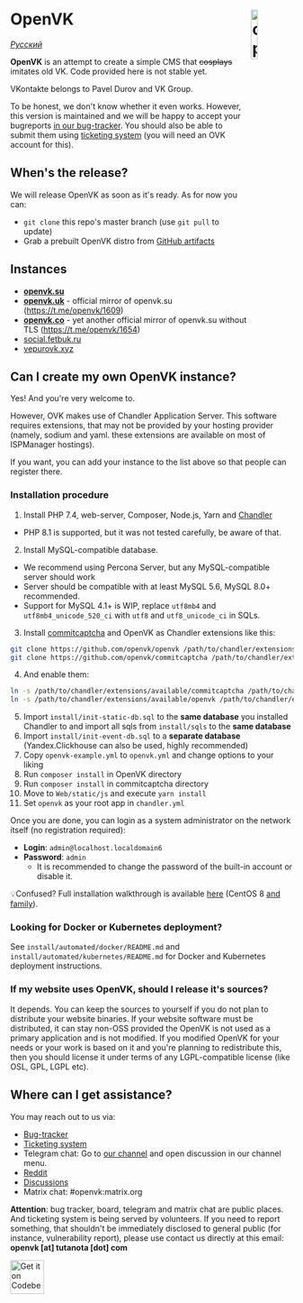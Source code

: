 # <img align="right" src="https://github.com/openvk/openvk/raw/master/Web/static/img/logo_shadow.png" alt="openvk" title="openvk" width="15%">OpenVK

_[Русский](README_RU.md)_

**OpenVK** is an attempt to create a simple CMS that ~~cosplays~~ imitates old VK. Code provided here is not stable yet.

VKontakte belongs to Pavel Durov and VK Group.

To be honest, we don't know whether it even works. However, this version is maintained and we will be happy to accept your bugreports [in our bug-tracker](https://github.com/openvk/openvk/projects/1). You should also be able to submit them using [ticketing system](https://openvk.su/support?act=new) (you will need an OVK account for this).

## When's the release?

We will release OpenVK as soon as it's ready. As for now you can:
* `git clone` this repo's master branch (use `git pull` to update)
* Grab a prebuilt OpenVK distro from [GitHub artifacts](https://nightly.link/openvk/archive/workflows/nightly/master/OpenVK%20Archive.zip)

## Instances

* **[openvk.su](https://openvk.su/)**
* **[openvk.uk](https://openvk.uk)** - official mirror of openvk.su (<https://t.me/openvk/1609>)
* **[openvk.co](http://openvk.co)** - yet another official mirror of openvk.su without TLS (<https://t.me/openvk/1654>)
* [social.fetbuk.ru](http://social.fetbuk.ru/)
* [vepurovk.xyz](http://vepurovk.xyz/)

## Can I create my own OpenVK instance?

Yes! And you're very welcome to.

However, OVK makes use of Chandler Application Server. This software requires extensions, that may not be provided by your hosting provider (namely, sodium and yaml. these extensions are available on most of ISPManager hostings).

If you want, you can add your instance to the list above so that people can register there.

### Installation procedure

1. Install PHP 7.4, web-server, Composer, Node.js, Yarn and [Chandler](https://github.com/openvk/chandler)

* PHP 8.1 is supported, but it was not tested carefully, be aware of that.

2. Install MySQL-compatible database.

* We recommend using Percona Server, but any MySQL-compatible server should work
* Server should be compatible with at least MySQL 5.6, MySQL 8.0+ recommended.
* Support for MySQL 4.1+ is WIP, replace `utf8mb4` and `utf8mb4_unicode_520_ci` with `utf8` and `utf8_unicode_ci` in SQLs.

3. Install [commitcaptcha](https://github.com/openvk/commitcaptcha) and OpenVK as Chandler extensions like this:

```bash
git clone https://github.com/openvk/openvk /path/to/chandler/extensions/available/openvk
git clone https://github.com/openvk/commitcaptcha /path/to/chandler/extensions/available/commitcaptcha
```

4. And enable them:

```bash
ln -s /path/to/chandler/extensions/available/commitcaptcha /path/to/chandler/extensions/enabled/
ln -s /path/to/chandler/extensions/available/openvk /path/to/chandler/extensions/enabled/
```

5. Import `install/init-static-db.sql` to the **same database** you installed Chandler to and import all sqls from `install/sqls` to the **same database**
6. Import `install/init-event-db.sql` to a **separate database** (Yandex.Clickhouse can also be used, highly recommended)
7. Copy `openvk-example.yml` to `openvk.yml` and change options to your liking
8. Run `composer install` in OpenVK directory
9. Run `composer install` in commitcaptcha directory
10. Move to `Web/static/js` and execute `yarn install`
11. Set `openvk` as your root app in `chandler.yml`

Once you are done, you can login as a system administrator on the network itself (no registration required):

* **Login**: `admin@localhost.localdomain6`
* **Password**: `admin`
  * It is recommended to change the password of the built-in account or disable it.

💡Confused? Full installation walkthrough is available [here](https://docs.openvk.su/openvk_engine/centos8_installation/) (CentOS 8 [and](https://almalinux.org/) [family](https://yum.oracle.com/oracle-linux-isos.html)).

### Looking for Docker or Kubernetes deployment?
See `install/automated/docker/README.md` and `install/automated/kubernetes/README.md` for Docker and Kubernetes deployment instructions.

### If my website uses OpenVK, should I release it's sources?

It depends. You can keep the sources to yourself if you do not plan to distribute your website binaries. If your website software must be distributed, it can stay non-OSS provided the OpenVK is not used as a primary application and is not modified. If you modified OpenVK for your needs or your work is based on it and you're planning to redistribute this, then you should license it under terms of any LGPL-compatible license (like OSL, GPL, LGPL etc).

## Where can I get assistance?

You may reach out to us via:

* [Bug-tracker](https://github.com/openvk/openvk/projects/1)
* [Ticketing system](https://openvk.su/support?act=new)
* Telegram chat: Go to [our channel](https://t.me/openvkenglish) and open discussion in our channel menu.
* [Reddit](https://www.reddit.com/r/openvk/)
* [Discussions](https://github.com/openvk/openvk/discussions)
* Matrix chat: #openvk:matrix.org

**Attention**: bug tracker, board, telegram and matrix chat are public places. And ticketing system is being served by volunteers. If you need to report something, that shouldn't be immediately disclosed to general public (for instance, vulnerability report), please use contact us directly at this email: **openvk [at] tutanota [dot] com**

<a href="https://codeberg.org/OpenVK/openvk">
    <img alt="Get it on Codeberg" src="https://codeberg.org/Codeberg/GetItOnCodeberg/media/branch/main/get-it-on-blue-on-white.png" height="60">
</a>
